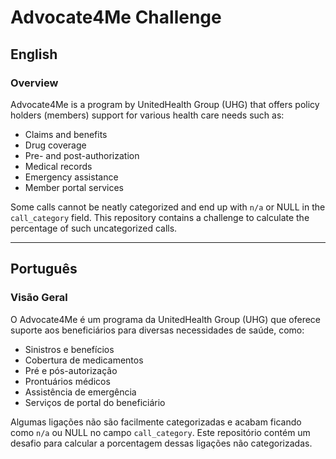 # Advocate4Me Challenge

## English

### Overview
Advocate4Me is a program by UnitedHealth Group (UHG) that offers policy holders (members) support for various health care needs such as:
- Claims and benefits
- Drug coverage
- Pre- and post-authorization
- Medical records
- Emergency assistance
- Member portal services

Some calls cannot be neatly categorized and end up with `n/a` or NULL in the `call_category` field. This repository contains a challenge to calculate the percentage of such uncategorized calls.


---

## Português

### Visão Geral
O Advocate4Me é um programa da UnitedHealth Group (UHG) que oferece suporte aos beneficiários para diversas necessidades de saúde, como:
- Sinistros e benefícios
- Cobertura de medicamentos
- Pré e pós-autorização
- Prontuários médicos
- Assistência de emergência
- Serviços de portal do beneficiário

Algumas ligações não são facilmente categorizadas e acabam ficando como `n/a` ou NULL no campo `call_category`. Este repositório contém um desafio para calcular a porcentagem dessas ligações não categorizadas.




